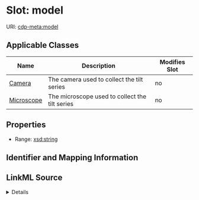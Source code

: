 # Slot: model

URI: [cdp-meta:model](https://cryoetdataportal.czscience.com/schema/metadata/model)



<!-- no inheritance hierarchy -->




## Applicable Classes

| Name | Description | Modifies Slot |
| --- | --- | --- |
[Camera](Camera.md) | The camera used to collect the tilt series |  no  |
[Microscope](Microscope.md) | The microscope used to collect the tilt series |  no  |







## Properties

* Range: [xsd:string](http://www.w3.org/2001/XMLSchema#string)





## Identifier and Mapping Information








## LinkML Source

<details>
```yaml
name: model
alias: model
domain_of:
- Camera
- Microscope
range: string

```
</details>